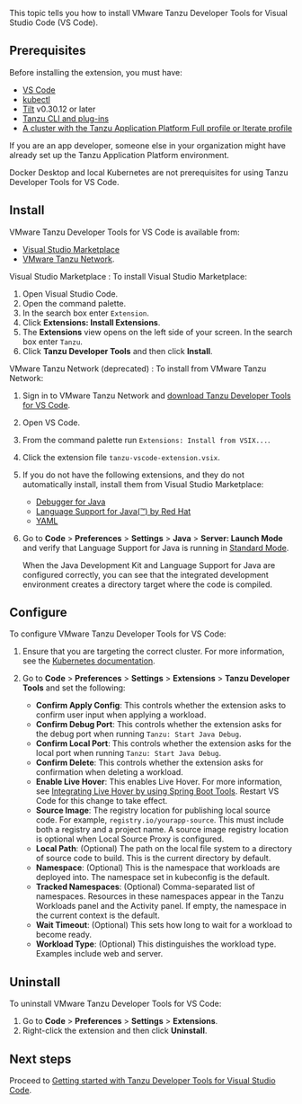 This topic tells you how to install VMware Tanzu Developer Tools for Visual Studio Code (VS Code).

## <a id="prereqs"></a> Prerequisites

Before installing the extension, you must have:

- [VS Code](https://code.visualstudio.com/download)
- [kubectl](https://kubernetes.io/docs/tasks/tools/#kubectl)
- [Tilt](https://docs.tilt.dev/install.html) v0.30.12 or later
- [Tanzu CLI and plug-ins](/docs-tap/install-tanzu-cli.hbs.md#cli-and-plugin)
- [A cluster with the Tanzu Application Platform Full profile or Iterate profile](/docs-tap/install-online/profile.hbs.md)

If you are an app developer, someone else in your organization might have already set up the
Tanzu Application Platform environment.

Docker Desktop and local Kubernetes are not prerequisites for using Tanzu Developer Tools for VS Code.

## <a id="install"></a> Install

VMware Tanzu Developer Tools for VS Code is available from:

- [Visual Studio Marketplace](https://marketplace.visualstudio.com/items?itemName=vmware.tanzu-dev-tools)
- [VMware Tanzu Network](https://network.tanzu.vmware.com/products/tanzu-application-platform).

Visual Studio Marketplace
: To install Visual Studio Marketplace:

   1. Open Visual Studio Code.
   2. Open the command palette.
   3. In the search box enter `Extension`.
   4. Click **Extensions: Install Extensions**.
   5. The **Extensions** view opens on the left side of your screen. In the search box enter `Tanzu`.
   6. Click **Tanzu Developer Tools** and then click **Install**.

VMware Tanzu Network (deprecated)
: To install from VMware Tanzu Network:

   1. Sign in to VMware Tanzu Network and
      [download Tanzu Developer Tools for VS Code](https://network.tanzu.vmware.com/products/tanzu-application-platform).
   2. Open VS Code.
   3. From the command palette run `Extensions: Install from VSIX...`.
   4. Click the extension file `tanzu-vscode-extension.vsix`.
   5. If you do not have the following extensions, and they do not automatically install, install
      them from Visual Studio Marketplace:

      - [Debugger for Java](https://marketplace.visualstudio.com/items?itemName=vscjava.vscode-java-debug)
      - [Language Support for Java(™) by Red Hat](https://marketplace.visualstudio.com/items?itemName=redhat.java)
      - [YAML](https://marketplace.visualstudio.com/items?itemName=redhat.vscode-yaml)

   6. Go to **Code** > **Preferences** > **Settings** > **Java** > **Server: Launch Mode** and verify
      that Language Support for Java is running in
      [Standard Mode](https://code.visualstudio.com/docs/java/java-project#_lightweight-mode).

      When the Java Development Kit and Language Support for Java are configured correctly, you
      can see that the integrated development environment creates a directory target where the code is
      compiled.

## <a id="configure"></a> Configure

To configure VMware Tanzu Developer Tools for VS Code:

1. Ensure that you are targeting the correct cluster. For more information, see the
   [Kubernetes documentation](https://kubernetes.io/docs/tasks/access-application-cluster/configure-access-multiple-clusters/).

2. Go to **Code** > **Preferences** > **Settings** > **Extensions** > **Tanzu Developer Tools** and
   set the following:

   - **Confirm Apply Config**: This controls whether the extension asks to confirm user input when
     applying a workload.
   - **Confirm Debug Port**: This controls whether the extension asks for the debug port when
     running `Tanzu: Start Java Debug`.
   - **Confirm Local Port**: This controls whether the extension asks for the local port when
     running `Tanzu: Start Java Debug`.
   - **Confirm Delete**: This controls whether the extension asks for confirmation when deleting a
     workload.
   - **Enable Live Hover**: This enables Live Hover. For more information, see
     [Integrating Live Hover by using Spring Boot Tools](/docs-tap/vscode-extension/live-hover.hbs.md).
     Restart VS Code for this change to take effect.
   - **Source Image**: The registry location for publishing local source code. For example,
     `registry.io/yourapp-source`. This must include both a registry and a project name. A source
     image registry location is optional when Local Source Proxy is configured.
   - **Local Path**: (Optional) The path on the local file system to a directory of source code to
     build. This is the current directory by default.
   - **Namespace**: (Optional) This is the namespace that workloads are deployed into. The namespace
     set in kubeconfig is the default.
   - **Tracked Namespaces**: (Optional) Comma-separated list of namespaces. Resources in these
     namespaces appear in the Tanzu Workloads panel and the Activity panel. If empty, the namespace
     in the current context is the default.
   - **Wait Timeout**: (Optional) This sets how long to wait for a workload to become ready.
   - **Workload Type**: (Optional) This distinguishes the workload type. Examples include web and
     server.

## <a id="uninstall"></a> Uninstall

To uninstall VMware Tanzu Developer Tools for VS Code:

1. Go to **Code** > **Preferences** > **Settings** > **Extensions**.
1. Right-click the extension and then click **Uninstall**.

## <a id="next-steps"></a> Next steps

Proceed to [Getting started with Tanzu Developer Tools for Visual Studio Code](/docs-tap/vscode-extension/getting-started.hbs.md).
